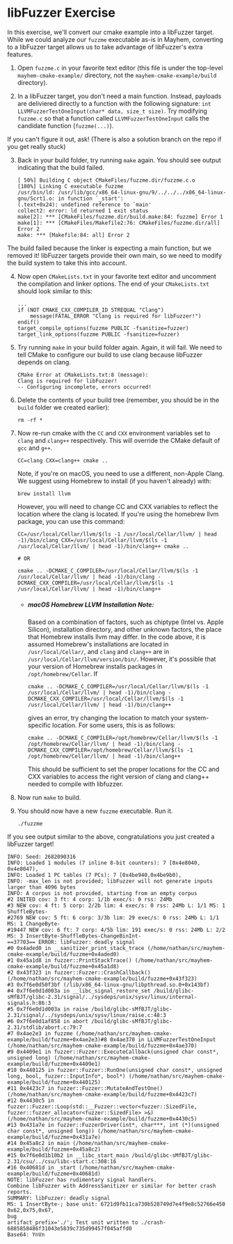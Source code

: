 
# libFuzzer Exercise

  

In this exercise, we'll convert our cmake example into a libFuzzer target. While we could analyze our `fuzzme` executable as-is in Mayhem, converting to a libFuzzer target allows us to take advantage of libFuzzer's extra features.
  

1. Open `fuzzme.c` in your favorite text editor (this file is under the top-level `mayhem-cmake-example/` directory, not the `mayhem-cmake-example/build` directory).

2. In a libFuzzer target, you don't need a main function. Instead, payloads are deliviered directly to a function with the following signature: `int LLVMFuzzerTestOneInput(char* data, size_t size)`. Try modifying `fuzzme.c` so that a function called `LLVMFuzzerTestOneInput` calls the candidate function (`fuzzme(...)`).


If you can't figure it out, ask! (There is also a solution branch on the repo if you get really stuck)

3. Back in your build folder, try running `make` again. You should see output indicating that the build failed.

	```
	[ 50%] Building C object CMakeFiles/fuzzme.dir/fuzzme.c.o
	[100%] Linking C executable fuzzme
	/usr/bin/ld: /usr/lib/gcc/x86_64-linux-gnu/9/../../../x86_64-linux-gnu/Scrt1.o: in function `_start':
	(.text+0x24): undefined reference to `main'
	collect2: error: ld returned 1 exit status
	make[2]: *** [CMakeFiles/fuzzme.dir/build.make:84: fuzzme] Error 1
	make[1]: *** [CMakeFiles/Makefile2:76: CMakeFiles/fuzzme.dir/all] Error 2
	make: *** [Makefile:84: all] Error 2
	```

The build failed because the linker is expecting a main function, but we removed it! libFuzzer targets provide their own main, so we need to modify the build system to take this into account.

4. Now open `CMakeLists.txt` in your favorite text editor and uncomment the compilation and linker options. The end of your `CMakeLists.txt` should look similar to this:

	```
	...
	if (NOT CMAKE_CXX_COMPILER_ID STREQUAL "Clang")
		message(FATAL_ERROR "Clang is required for libFuzzer!")
	endif()
	target_compile_options(fuzzme PUBLIC -fsanitize=fuzzer)
	target_link_options(fuzzme PUBLIC -fsanitize=fuzzer)
	```

5. Try running `make` in your build folder again. Again, it will fail. We need to tell CMake to configure our build to use clang because libFuzzer depends on clang.

	```
	CMake Error at CMakeLists.txt:8 (message):
	Clang is required for libFuzzer!
	-- Configuring incomplete, errors occurred!
	```

6. Delete the contents of your build tree (remember, you should be in the `build` folder we created earlier):

	```
	rm -rf *
	```

7. Now re-run cmake with the `CC` and `CXX` environment variables set to `clang` and `clang++` respectively. This will override the CMake default of `gcc` and `g++`.

	```
	CC=clang CXX=clang++ cmake ..
	```

	Note, if you're on macOS, you need to use a different, non-Apple Clang. We suggest using Homebrew to install (if you haven't already) with:

	```
	brew install llvm
	```

	However, you will need to change CC and CXX variables to reflect the location where the clang is located. If you're using the homebrew llvm package, you can use this command:

	```
	CC=/usr/local/Cellar/llvm/$(ls -1 /usr/local/Cellar/llvm/ | head -1)/bin/clang CXX=/usr/local/Cellar/llvm/$(ls -1 /usr/local/Cellar/llvm/ | head -1)/bin/clang++ cmake ..

	# OR

	cmake .. -DCMAKE_C_COMPILER=/usr/local/Cellar/llvm/$(ls -1 /usr/local/Cellar/llvm/ | head -1)/bin/clang -DCMAKE_CXX_COMPILER=/usr/local/Cellar/llvm/$(ls -1 /usr/local/Cellar/llvm/ | head -1)/bin/clang++
	```

	- ##### macOS Homebrew LLVM Installation Note:

		Based on a combination of factors, such as chiptype (Intel vs. Apple Silicon), installation directory, and other unknown factors, the place that Homebrew installs llvm may differ. In the code above, it is assumed Homebrew's installations are located in `/usr/local/Cellar/`, and `clang` and `clang++` are in `/usr/local/Cellar/llvm/version/bin/`. However, it's possible that your version of Homebrew installs packages in `/opt/homebrew/Cellar`. If

		```
		cmake .. -DCMAKE_C_COMPILER=/usr/local/Cellar/llvm/$(ls -1 /usr/local/Cellar/llvm/ | head -1)/bin/clang -DCMAKE_CXX_COMPILER=/usr/local/Cellar/llvm/$(ls -1 /usr/local/Cellar/llvm/ | head -1)/bin/clang++
		```

		gives an error, try changing the location to match your system-specific location. For some users, this is as follows:

		```
		cmake .. -DCMAKE_C_COMPILER=/opt/homebrew/Cellar/llvm/$(ls -1 /opt/homebrew/Cellar/llvm/ | head -1)/bin/clang -DCMAKE_CXX_COMPILER=/opt/homebrew/Cellar/llvm/$(ls -1 /opt/homebrew/Cellar/llvm/ | head -1)/bin/clang++
		```

		This should be sufficient to set the proper locations for the CC and CXX variables to access the right version of clang and clang++ needed to compile with libfuzzer.

8. Now run `make` to build.

9. You should now have a new `fuzzme` executable. Run it.

	```
	./fuzzme
	```

If you see output similar to the above, congratulations you just created a libFuzzer target!
 
```
INFO: Seed: 2682090316
INFO: Loaded 1 modules (7 inline 8-bit counters): 7 [0x4e8040, 0x4e8047),
INFO: Loaded 1 PC tables (7 PCs): 7 [0x4be940,0x4be9b0),
INFO: -max_len is not provided; libFuzzer will not generate inputs larger than 4096 bytes
INFO: A corpus is not provided, starting from an empty corpus
#2 INITED cov: 3 ft: 4 corp: 1/1b exec/s: 0 rss: 24Mb
#3 NEW cov: 4 ft: 5 corp: 2/2b lim: 4 exec/s: 0 rss: 24Mb L: 1/1 MS: 1 ShuffleBytes-
#2769 NEW cov: 5 ft: 6 corp: 3/3b lim: 29 exec/s: 0 rss: 24Mb L: 1/1 MS: 1 ChangeByte-
#19447 NEW cov: 6 ft: 7 corp: 4/5b lim: 191 exec/s: 0 rss: 24Mb L: 2/2 MS: 3 InsertByte-ShuffleBytes-ChangeBinInt-
==37703== ERROR: libFuzzer: deadly signal
#0 0x4aded0 in __sanitizer_print_stack_trace (/home/nathan/src/mayhem-cmake-example/build/fuzzme+0x4aded0)
#1 0x45a1d8 in fuzzer::PrintStackTrace() (/home/nathan/src/mayhem-cmake-example/build/fuzzme+0x45a1d8)
#2 0x43f323 in fuzzer::Fuzzer::CrashCallback() (/home/nathan/src/mayhem-cmake-example/build/fuzzme+0x43f323)
#3 0x7f6e0d50f3bf (/lib/x86_64-linux-gnu/libpthread.so.0+0x143bf)
#4 0x7f6e0d1d003a in __libc_signal_restore_set /build/glibc-sMfBJT/glibc-2.31/signal/../sysdeps/unix/sysv/linux/internal-signals.h:86:3
#5 0x7f6e0d1d003a in raise /build/glibc-sMfBJT/glibc-2.31/signal/../sysdeps/unix/sysv/linux/raise.c:48:3
#6 0x7f6e0d1af858 in abort /build/glibc-sMfBJT/glibc-2.31/stdlib/abort.c:79:7
#7 0x4ae2e3 in fuzzme (/home/nathan/src/mayhem-cmake-example/build/fuzzme+0x4ae2e3)#8 0x4ae370 in LLVMFuzzerTestOneInput (/home/nathan/src/mayhem-cmake-example/build/fuzzme+0x4ae370)
#9 0x4409e1 in fuzzer::Fuzzer::ExecuteCallback(unsigned char const*, unsigned long) (/home/nathan/src/mayhem-cmake-example/build/fuzzme+0x4409e1)
#10 0x440125 in fuzzer::Fuzzer::RunOne(unsigned char const*, unsigned long, bool, fuzzer::InputInfo*, bool*) (/home/nathan/src/mayhem-cmake-example/build/fuzzme+0x440125)
#11 0x4423c7 in fuzzer::Fuzzer::MutateAndTestOne() (/home/nathan/src/mayhem-cmake-example/build/fuzzme+0x4423c7)
#12 0x4430c5 in fuzzer::Fuzzer::Loop(std::__Fuzzer::vector<fuzzer::SizedFile, fuzzer::fuzzer_allocator<fuzzer::SizedFile> >&) (/home/nathan/src/mayhem-cmake-example/build/fuzzme+0x4430c5)
#13 0x431a7e in fuzzer::FuzzerDriver(int*, char***, int (*)(unsigned char const*, unsigned long)) (/home/nathan/src/mayhem-cmake-example/build/fuzzme+0x431a7e)
#14 0x45a8c2 in main (/home/nathan/src/mayhem-cmake-example/build/fuzzme+0x45a8c2)
#15 0x7f6e0d1b10b2 in __libc_start_main /build/glibc-sMfBJT/glibc-2.31/csu/../csu/libc-start.c:308:16
#16 0x40681d in _start (/home/nathan/src/mayhem-cmake-example/build/fuzzme+0x40681d)
NOTE: libFuzzer has rudimentary signal handlers.
Combine libFuzzer with AddressSanitizer or similar for better crash reports.
SUMMARY: libFuzzer: deadly signal
MS: 1 InsertByte-; base unit: 6721d9fb11ca730b528749d7e4f9e8c52766e450
0x62,0x75,0x67,
bug
artifact_prefix='./'; Test unit written to ./crash-6885858486f31043e5839c735d99457f045affd0
Base64: YnVn
```